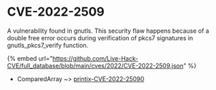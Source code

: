 # CVE-2022-2509

A vulnerability found in gnutls. This security flaw happens because of a double free error occurs during verification of pkcs7 signatures in gnutls_pkcs7_verify function.

{% embed url="https://github.com/Live-Hack-CVE/full_database/blob/main/cves/2022/CVE-2022-2509.json" %}


* ComparedArray ~> [printix-CVE-2022-25090](https://www.alice-snow.ru/2022/database/cve-2022-2509/printix-cve-2022-25090-comparedarray)